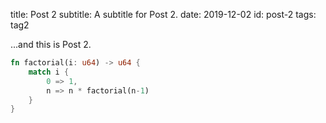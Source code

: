 title: Post 2
subtitle: A subtitle for Post 2.
date: 2019-12-02
id: post-2
tags: tag2

...and this is Post 2.

```rust
fn factorial(i: u64) -> u64 {
    match i {
        0 => 1,
        n => n * factorial(n-1)
    }
}
```
